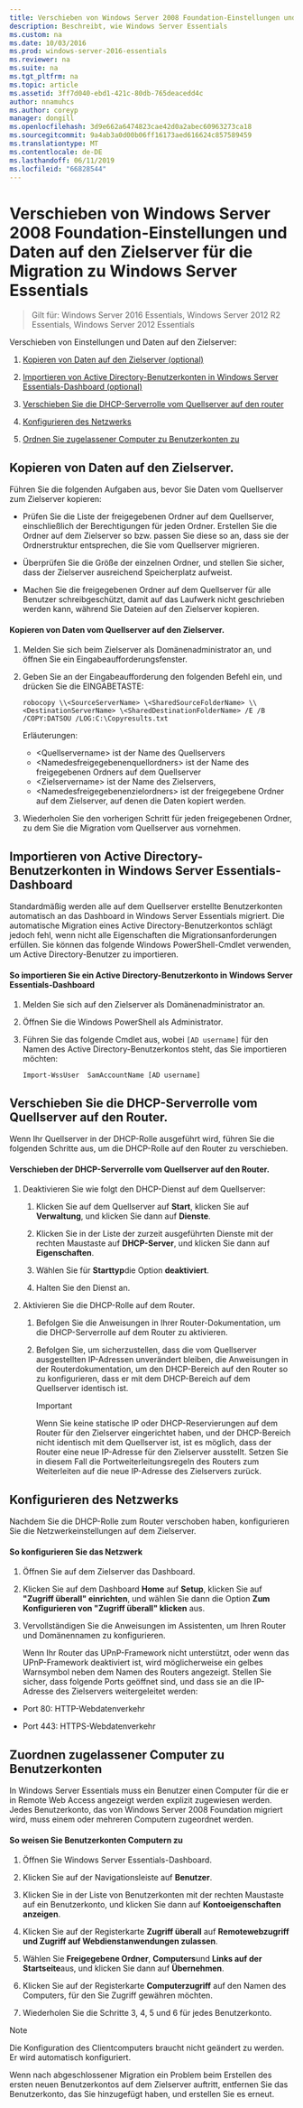 ```yaml
---
title: Verschieben von Windows Server 2008 Foundation-Einstellungen und Daten auf den Zielserver für die Migration zu Windows Server Essentials
description: Beschreibt, wie Windows Server Essentials
ms.custom: na
ms.date: 10/03/2016
ms.prod: windows-server-2016-essentials
ms.reviewer: na
ms.suite: na
ms.tgt_pltfrm: na
ms.topic: article
ms.assetid: 3ff7d040-ebd1-421c-80db-765deacedd4c
author: nnamuhcs
ms.author: coreyp
manager: dongill
ms.openlocfilehash: 3d9e662a6474823cae42d0a2abec60963273ca18
ms.sourcegitcommit: 9a4ab3a0d00b06ff16173aed616624c857589459
ms.translationtype: MT
ms.contentlocale: de-DE
ms.lasthandoff: 06/11/2019
ms.locfileid: "66828544"
---
```

# <a name="move-windows-server-2008-foundation-settings-and-data-to-the-destination-server-for-windows-server-essentials-migration"></a>Verschieben von Windows Server 2008 Foundation-Einstellungen und Daten auf den Zielserver für die Migration zu Windows Server Essentials

>Gilt für: Windows Server 2016 Essentials, Windows Server 2012 R2 Essentials, Windows Server 2012 Essentials

Verschieben von Einstellungen und Daten auf den Zielserver:

1. [Kopieren von Daten auf den Zielserver (optional)](#copy-data-to-the-destination-server)

2. [Importieren von Active Directory-Benutzerkonten in Windows Server Essentials-Dashboard (optional)](#import-active-directory-user-accounts-to-the-windows-server-essentials-dashboard)

3. [Verschieben Sie die DHCP-Serverrolle vom Quellserver auf den router](#move-the-dhcp-server-role-from-the-source-server-to-the-router)

4. [Konfigurieren des Netzwerks](#configure-the-network) 

5. [Ordnen Sie zugelassener Computer zu Benutzerkonten zu](#map-permitted-computers-to-user-accounts)
  
## <a name="copy-data-to-the-destination-server"></a>Kopieren von Daten auf den Zielserver.
 Führen Sie die folgenden Aufgaben aus, bevor Sie Daten vom Quellserver zum Zielserver kopieren:  
  
- Prüfen Sie die Liste der freigegebenen Ordner auf dem Quellserver, einschließlich der Berechtigungen für jeden Ordner. Erstellen Sie die Ordner auf dem Zielserver so bzw. passen Sie diese so an, dass sie der Ordnerstruktur entsprechen, die Sie vom Quellserver migrieren.  
  
- Überprüfen Sie die Größe der einzelnen Ordner, und stellen Sie sicher, dass der Zielserver ausreichend Speicherplatz aufweist.  
  
- Machen Sie die freigegebenen Ordner auf dem Quellserver für alle Benutzer schreibgeschützt, damit auf das Laufwerk nicht geschrieben werden kann, während Sie Dateien auf den Zielserver kopieren.  
  
#### <a name="to-copy-data-from-the-source-server-to-the-destination-server"></a>Kopieren von Daten vom Quellserver auf den Zielserver.  
  
1.  Melden Sie sich beim Zielserver als Domänenadministrator an, und öffnen Sie ein Eingabeaufforderungsfenster.  
  
2.  Geben Sie an der Eingabeaufforderung den folgenden Befehl ein, und drücken Sie die EINGABETASTE:  
  
    `robocopy \\<SourceServerName> \<SharedSourceFolderName> \\<DestinationServerName> \<SharedDestinationFolderName> /E /B /COPY:DATSOU /LOG:C:\Copyresults.txt`  
  
     Erläuterungen:
     - \<Quellservername\> ist der Name des Quellservers
     - \<Namedesfreigegebenenquellordners\> ist der Name des freigegebenen Ordners auf dem Quellserver
     - \<Zielservername\> ist der Name des Zielservers,
     - \<Namedesfreigegebenenzielordners\> ist der freigegebene Ordner auf dem Zielserver, auf denen die Daten kopiert werden.  
  
3.  Wiederholen Sie den vorherigen Schritt für jeden freigegebenen Ordner, zu dem Sie die Migration vom Quellserver aus vornehmen.  
  
## <a name="import-active-directory-user-accounts-to-the-windows-server-essentials-dashboard"></a>Importieren von Active Directory-Benutzerkonten in Windows Server Essentials-Dashboard
 Standardmäßig werden alle auf dem Quellserver erstellte Benutzerkonten automatisch an das Dashboard in Windows Server Essentials migriert. Die automatische Migration eines Active Directory-Benutzerkontos schlägt jedoch fehl, wenn nicht alle Eigenschaften die Migrationsanforderungen erfüllen. Sie können das folgende Windows PowerShell-Cmdlet verwenden, um Active Directory-Benutzer zu importieren.  
  
#### <a name="to-import-an-active-directory-user-account-to-the-windows-server-essentials-dashboard"></a>So importieren Sie ein Active Directory-Benutzerkonto in Windows Server Essentials-Dashboard
  
1.  Melden Sie sich auf den Zielserver als Domänenadministrator an.  
  
2.  Öffnen Sie die Windows PowerShell als Administrator.  
  
3.  Führen Sie das folgende Cmdlet aus, wobei `[AD username]` für den Namen des Active Directory-Benutzerkontos steht, das Sie importieren möchten:  
  
     `Import-WssUser  SamAccountName [AD username]`  
  
## <a name="move-the-dhcp-server-role-from-the-source-server-to-the-router"></a>Verschieben Sie die DHCP-Serverrolle vom Quellserver auf den Router.
 Wenn Ihr Quellserver in der DHCP-Rolle ausgeführt wird, führen Sie die folgenden Schritte aus, um die DHCP-Rolle auf den Router zu verschieben.  
  
#### <a name="to-move-the-dhcp-role-from-the-source-server-to-the-router"></a>Verschieben der DHCP-Serverrolle vom Quellserver auf den Router.  
  
1.  Deaktivieren Sie wie folgt den DHCP-Dienst auf dem Quellserver:  
  
    1.  Klicken Sie auf dem Quellserver auf **Start**, klicken Sie auf **Verwaltung**, und klicken Sie dann auf **Dienste**.  
  
    2.  Klicken Sie in der Liste der zurzeit ausgeführten Dienste mit der rechten Maustaste auf **DHCP-Server**, und klicken Sie dann auf **Eigenschaften**.  
  
    3.  Wählen Sie für **Starttyp**die Option **deaktiviert**.  
  
    4.  Halten Sie den Dienst an.  
  
2.  Aktivieren Sie die DHCP-Rolle auf dem Router.  
  
    1.  Befolgen Sie die Anweisungen in Ihrer Router-Dokumentation, um die DHCP-Serverrolle auf dem Router zu aktivieren.  
  
    2.  Befolgen Sie, um sicherzustellen, dass die vom Quellserver ausgestellten IP-Adressen unverändert bleiben, die Anweisungen in der Routerdokumentation, um den DHCP-Bereich auf den Router so zu konfigurieren, dass er mit dem DHCP-Bereich auf dem Quellserver identisch ist.  
  
        > [!IMPORTANT]
        >  Wenn Sie keine statische IP oder DHCP-Reservierungen auf dem Router für den Zielserver eingerichtet haben, und der DHCP-Bereich nicht identisch mit dem Quellserver ist, ist es möglich, dass der Router eine neue IP-Adresse für den Zielserver ausstellt. Setzen Sie in diesem Fall die Portweiterleitungsregeln des Routers zum Weiterleiten auf die neue IP-Adresse des Zielservers zurück.  
  
## <a name="configure-the-network"></a>Konfigurieren des Netzwerks
 Nachdem Sie die DHCP-Rolle zum Router verschoben haben, konfigurieren Sie die Netzwerkeinstellungen auf dem Zielserver.  
  
#### <a name="to-configure-the-network"></a>So konfigurieren Sie das Netzwerk  
  
1. Öffnen Sie auf dem Zielserver das Dashboard.  
  
2. Klicken Sie auf dem Dashboard **Home** auf **Setup**, klicken Sie auf **"Zugriff überall" einrichten**, und wählen Sie dann die Option **Zum Konfigurieren von "Zugriff überall" klicken** aus.  
  
3. Vervollständigen Sie die Anweisungen im Assistenten, um Ihren Router und Domänennamen zu konfigurieren.  
  
   Wenn Ihr Router das UPnP-Framework nicht unterstützt, oder wenn das UPnP-Framework deaktiviert ist, wird möglicherweise ein gelbes Warnsymbol neben dem Namen des Routers angezeigt. Stellen Sie sicher, dass folgende Ports geöffnet sind, und dass sie an die IP-Adresse des Zielservers weitergeleitet werden:  
  
-   Port 80: HTTP-Webdatenverkehr  
  
-   Port 443: HTTPS-Webdatenverkehr  
  
## <a name="map-permitted-computers-to-user-accounts"></a>Zuordnen zugelassener Computer zu Benutzerkonten  
 In Windows Server Essentials muss ein Benutzer einen Computer für die er in Remote Web Access angezeigt werden explizit zugewiesen werden. Jedes Benutzerkonto, das von Windows Server 2008 Foundation migriert wird, muss einem oder mehreren Computern zugeordnet werden.  
  
#### <a name="to-map-user-accounts-to-computers"></a>So weisen Sie Benutzerkonten Computern zu  
  
1.  Öffnen Sie Windows Server Essentials-Dashboard.  
  
2.  Klicken Sie auf der Navigationsleiste auf **Benutzer**.  
  
3.  Klicken Sie in der Liste von Benutzerkonten mit der rechten Maustaste auf ein Benutzerkonto, und klicken Sie dann auf **Kontoeigenschaften anzeigen**.  
  
4.  Klicken Sie auf der Registerkarte **Zugriff überall** auf **Remotewebzugriff und Zugriff auf Webdienstanwendungen zulassen**.  
  
5.  Wählen Sie **Freigegebene Ordner**, **Computers**und **Links auf der Startseite**aus, und klicken Sie dann auf **Übernehmen**.  
  
6.  Klicken Sie auf der Registerkarte **Computerzugriff** auf den Namen des Computers, für den Sie Zugriff gewähren möchten.  
  
7.  Wiederholen Sie die Schritte 3, 4, 5 und 6 für jedes Benutzerkonto.  
  
> [!NOTE]
> Die Konfiguration des Clientcomputers braucht nicht geändert zu werden. Er wird automatisch konfiguriert.  
>
> Wenn nach abgeschlossener Migration ein Problem beim Erstellen des ersten neuen Benutzerkontos auf dem Zielserver auftritt, entfernen Sie das Benutzerkonto, das Sie hinzugefügt haben, und erstellen Sie es erneut.
